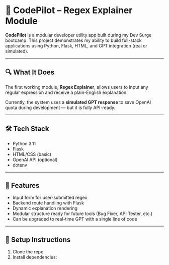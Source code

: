 # 🧠 CodePilot – Regex Explainer Module

**CodePilot** is a modular developer utility app built during my Dev Surge bootcamp. This project demonstrates my ability to build full-stack applications using Python, Flask, HTML, and GPT integration (real or simulated).

---

## 🔍 What It Does

The first working module, **Regex Explainer**, allows users to input any regular expression and receive a plain-English explanation.

Currently, the system uses a **simulated GPT response** to save OpenAI quota during development — but it is fully API-ready.

---

## 🛠 Tech Stack

- Python 3.11
- Flask
- HTML/CSS (basic)
- OpenAI API (optional)
- dotenv

---

## 🚀 Features

- Input form for user-submitted regex
- Backend route handling with Flask
- Dynamic explanation rendering
- Modular structure ready for future tools (Bug Fixer, API Tester, etc.)
- Can be upgraded to real-time GPT with a single line of code

---

## 🔧 Setup Instructions

1. Clone the repo  
2. Install dependencies:  
